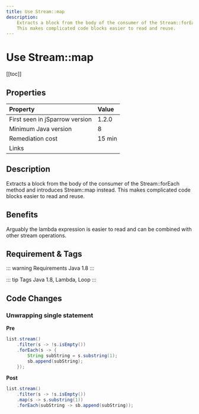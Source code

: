 ```yaml
---
title: Use Stream::map
description:
    Extracts a block from the body of the consumer of the Stream::forEach method and introduces Stream::map instead. 
    This makes complicated code blocks easier to read and reuse.
---
```


# Use Stream::map

[[toc]]

## Properties

| Property                        | Value |
|:------------------------------- |:----- |
| First seen in jSparrow version  | 1.2.0 |
| Minimum Java version            | 8     |
| Remediation cost                | 15 min |
| Links                           |       |

## Description

Extracts a block from the body of the consumer of the Stream::forEach method and introduces Stream::map instead. 
This makes complicated code blocks easier to read and reuse.

## Benefits
Arguably the lambda expression is easier to read and can be combined with other stream operations.

## Requirement & Tags

::: warning Requirements
Java 1.8
:::

::: tip Tags
Java 1.8, Lambda, Loop
:::

## Code Changes

### Unwrapping single statement

__Pre__
```java
list.stream()
    .filter(s -> !s.isEmpty())
    .forEach(s -> {
        String subString = s.substring(1);
        sb.append(subString);
    });
```

__Post__
```java
list.stream()
    .filter(s -> !s.isEmpty())
    .map(s -> s.substring(1))
    .forEach(subString -> sb.append(subString));
```